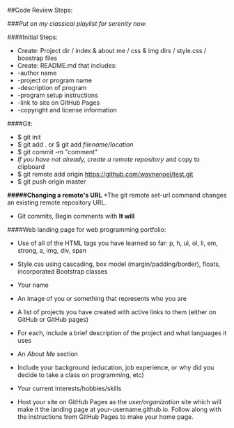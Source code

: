 ##Code Review Steps:

###*Put on my classical playlist for serenity now.*

####Initial Steps:

*	Create: Project dir / index & about me / css & img dirs / style.css / boostrap files
*	Create: README.md that includes:
*	-author name
*	-project or program name
*	-description of program
*	-program setup instructions
*	-link to site on GitHub Pages
*	-copyright and license information

####Git:
* $ git init
* $ git add . or $ git add *filename/location*
* $ git commit -m "comment"
* *If you have not already, create a remote repository* and copy to clipboard
* $ git remote add origin https://github.com/waynenoel/test.git
* $ git push origin master

**#####Changing a remote's URL**
*The git remote set-url command changes an existing remote repository URL.

*	Git commits, Begin comments with **It will**


####Web landing page for web programming portfolio:
*	Use of all of the HTML tags you have learned so far: p, h, ul, ol, li, em, strong, a, img, div, span
*	Style.css using cascading, box model (margin/padding/border), floats, incorporated Bootstrap classes

*	Your name
*	An image of you or something that represents who you are
*	A list of projects you have created with active links to them (either on GitHub or GitHub pages)
*	For each, include a brief description of the project and what languages it uses
*	An *About Me* section
*	Include your background (education, job experience, or why did you decide to take a class on programming, etc)
*	Your current interests/hobbies/skills
*	Host your site on GitHub Pages as the *user/organization* site which will make it the landing page at your-username.github.io. Follow along with the instructions from GitHub Pages to make your home page.
